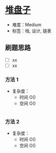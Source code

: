 # [堆盘子](https://leetcode-cn.com/problems/stack-of-plates-lcci/)

- 难度：Medium
- 标签：栈, 设计, 链表

## 刷题思路

- [ ] xx
- [ ] xx

### 方法 1

- 复杂度：
    - 时间 O()
    - 空间 O()

``` js

```

### 方法 2

- 复杂度：
    - 时间 O()
    - 空间 O()

``` js

```
